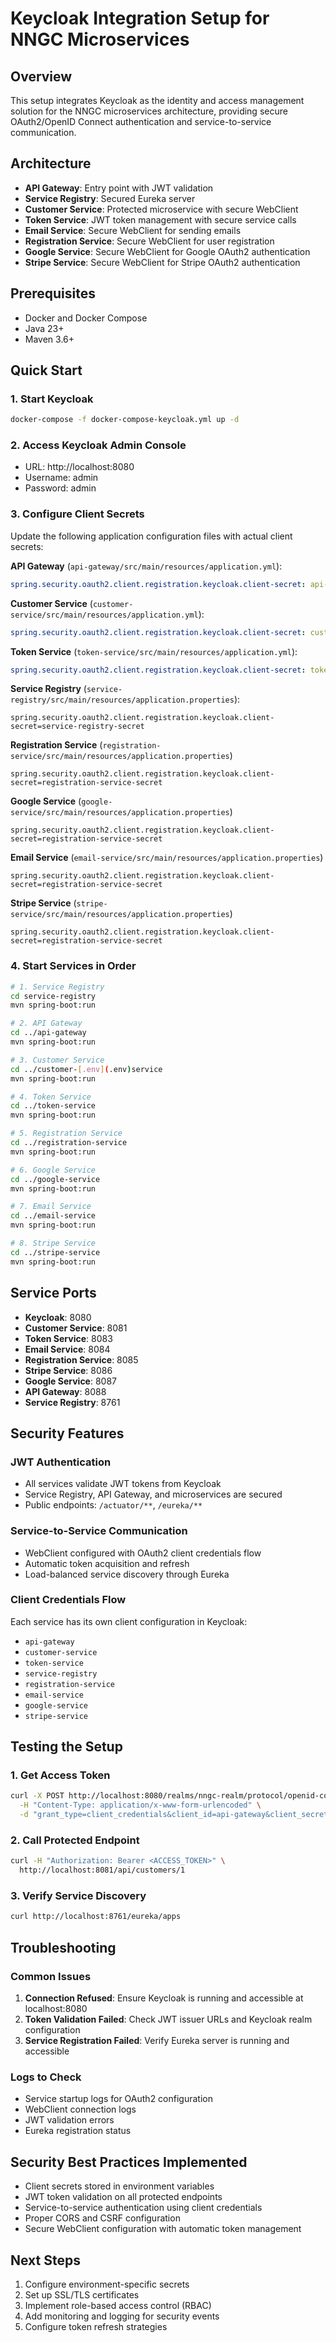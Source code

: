 # Keycloak Integration Setup for NNGC Microservices

## Overview
This setup integrates Keycloak as the identity and access management solution for the NNGC microservices architecture, providing secure OAuth2/OpenID Connect authentication and service-to-service communication.

## Architecture
- **API Gateway**: Entry point with JWT validation
- **Service Registry**: Secured Eureka server
- **Customer Service**: Protected microservice with secure WebClient
- **Token Service**: JWT token management with secure service calls
- **Email Service**: Secure WebClient for sending emails
- **Registration Service**: Secure WebClient for user registration
- **Google Service**: Secure WebClient for Google OAuth2 authentication
- **Stripe Service**: Secure WebClient for Stripe OAuth2 authentication

## Prerequisites
- Docker and Docker Compose
- Java 23+
- Maven 3.6+

## Quick Start

### 1. Start Keycloak
```bash
docker-compose -f docker-compose-keycloak.yml up -d
```

### 2. Access Keycloak Admin Console
- URL: http://localhost:8080
- Username: admin
- Password: admin

### 3. Configure Client Secrets
Update the following application configuration files with actual client secrets:

**API Gateway** (`api-gateway/src/main/resources/application.yml`):
```yaml
spring.security.oauth2.client.registration.keycloak.client-secret: api-gateway-secret
```

**Customer Service** (`customer-service/src/main/resources/application.yml`):
```yaml
spring.security.oauth2.client.registration.keycloak.client-secret: customer-service-secret
```

**Token Service** (`token-service/src/main/resources/application.yml`):
```yaml
spring.security.oauth2.client.registration.keycloak.client-secret: token-service-secret
```

**Service Registry** (`service-registry/src/main/resources/application.properties`):
```properties
spring.security.oauth2.client.registration.keycloak.client-secret=service-registry-secret
```

**Registration Service** (`registration-service/src/main/resources/application.properties`)
```properties
spring.security.oauth2.client.registration.keycloak.client-secret=registration-service-secret
```
**Google Service** (`google-service/src/main/resources/application.properties`)
```properties
spring.security.oauth2.client.registration.keycloak.client-secret=registration-service-secret
```
**Email Service**  (`email-service/src/main/resources/application.properties`)
```properties
spring.security.oauth2.client.registration.keycloak.client-secret=registration-service-secret
```
**Stripe Service**  (`stripe-service/src/main/resources/application.properties`)
```properties
spring.security.oauth2.client.registration.keycloak.client-secret=registration-service-secret
```


### 4. Start Services in Order
```bash
# 1. Service Registry
cd service-registry
mvn spring-boot:run

# 2. API Gateway
cd ../api-gateway
mvn spring-boot:run

# 3. Customer Service
cd ../customer-[.env](.env)service
mvn spring-boot:run

# 4. Token Service
cd ../token-service
mvn spring-boot:run

# 5. Registration Service
cd ../registration-service
mvn spring-boot:run

# 6. Google Service
cd ../google-service
mvn spring-boot:run

# 7. Email Service
cd ../email-service
mvn spring-boot:run

# 8. Stripe Service
cd ../stripe-service
mvn spring-boot:run

```

## Service Ports
- **Keycloak**: 8080
- **Customer Service**: 8081
- **Token Service**: 8083
- **Email Service**: 8084
- **Registration Service**: 8085
- **Stripe Service**: 8086
- **Google Service**: 8087
- **API Gateway**: 8088
- **Service Registry**: 8761

## Security Features

### JWT Authentication
- All services validate JWT tokens from Keycloak
- Service Registry, API Gateway, and microservices are secured
- Public endpoints: `/actuator/**`, `/eureka/**`

### Service-to-Service Communication
- WebClient configured with OAuth2 client credentials flow
- Automatic token acquisition and refresh
- Load-balanced service discovery through Eureka

### Client Credentials Flow
Each service has its own client configuration in Keycloak:
- `api-gateway`
- `customer-service` 
- `token-service`
- `service-registry`
- `registration-service`
- `email-service`
- `google-service`
- `stripe-service`

## Testing the Setup

### 1. Get Access Token
```bash
curl -X POST http://localhost:8080/realms/nngc-realm/protocol/openid-connect/token \
  -H "Content-Type: application/x-www-form-urlencoded" \
  -d "grant_type=client_credentials&client_id=api-gateway&client_secret=api-gateway-secret"
```

### 2. Call Protected Endpoint
```bash
curl -H "Authorization: Bearer <ACCESS_TOKEN>" \
  http://localhost:8081/api/customers/1
```

### 3. Verify Service Discovery
```bash
curl http://localhost:8761/eureka/apps
```

## Troubleshooting

### Common Issues
1. **Connection Refused**: Ensure Keycloak is running and accessible at localhost:8080
2. **Token Validation Failed**: Check JWT issuer URLs and Keycloak realm configuration
3. **Service Registration Failed**: Verify Eureka server is running and accessible

### Logs to Check
- Service startup logs for OAuth2 configuration
- WebClient connection logs
- JWT validation errors
- Eureka registration status

## Security Best Practices Implemented
- Client secrets stored in environment variables
- JWT token validation on all protected endpoints
- Service-to-service authentication using client credentials
- Proper CORS and CSRF configuration
- Secure WebClient configuration with automatic token management

## Next Steps
1. Configure environment-specific secrets
2. Set up SSL/TLS certificates
3. Implement role-based access control (RBAC)
4. Add monitoring and logging for security events
5. Configure token refresh strategies